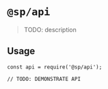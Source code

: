 # `@sp/api`

> TODO: description

## Usage

```
const api = require('@sp/api');

// TODO: DEMONSTRATE API
```
